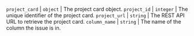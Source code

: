 `project_card` | `object` | The project card object. `project_id` | `integer` | The unique identifier of the project card. `project_url` | `string` | The REST API URL to retrieve the project card. `column_name` | `string` | The name of the column the issue is in.